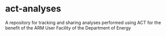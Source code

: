 # act-analyses
A repository for tracking and sharing analyses performed using ACT for the benefit of the ARM User Facility of the Department of Energy
